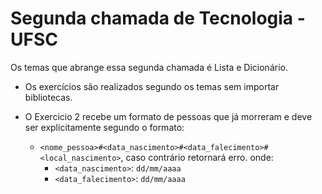 # Segunda chamada de Tecnologia - UFSC

Os temas que abrange essa segunda chamada é Lista e Dicionário.

- Os exercícios são realizados segundo os temas sem importar bibliotecas.

- O Exercicio 2 recebe um formato de pessoas que já morreram e deve ser explicitamente segundo o formato:
   - `<nome_pessoa>#<data_nascimento>#<data_falecimento>#<local_nascimento>`, caso contrário retornará erro.
     onde:
        - `<data_nascimento>`: `dd/mm/aaaa`
        - `<data_falecimento>`: `dd/mm/aaaa`
  
